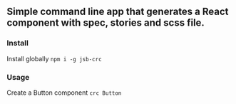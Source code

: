 ## Simple command line app that generates a React component with spec, stories and scss file.

### Install  

Install globally
`npm i -g jsb-crc`

### Usage  

Create a Button component
`crc Button`